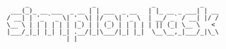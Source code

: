 <pre>
     _                 _               _            _    
 ___(_)_ __ ___  _ __ | | ___  _ __   | |_ __ _ ___| | __
/ __| | '_ ` _ \| '_ \| |/ _ \| '_ \  | __/ _` / __| |/ /
\__ \ | | | | | | |_) | | (_) | | | | | || (_| \__ \   &lt; 
|___/_|_| |_| |_| .__/|_|\___/|_| |_|  \__\__,_|___/_|\_\
                |_|                                      
</pre>